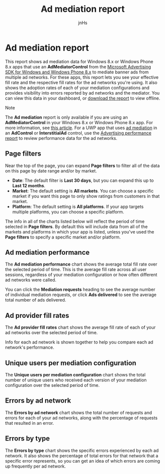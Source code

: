﻿---
author: jnHs
Description: The Ad mediation report lets you see your effective fill rate and the respective fill rates for the ad networks you're using.
title: Ad mediation report
ms.assetid: 18A33928-B9F2-4F76-9A9C-F01FEE42FEA1
ms.author: wdg-dev-content
ms.date: 06/19/2017
ms.topic: article
ms.prod: windows
ms.technology: uwp
keywords: windows 10, uwp
---

# Ad mediation report

This report shows ad mediation data for Windows 8.x or Windows Phone 8.x apps that use an **AdMediatorControl** from the [Microsoft Advertising SDK for Windows and Windows Phone 8.x](http://aka.ms/store-8-sdk) to mediate banner ads from multiple ad networks. For these apps, this report lets you see your effective fill rate and the respective fill rates for the ad networks you're using. It also shows the adoption rates of each of your mediation configurations and provides visibility into errors reported by ad networks and the mediator. You can view this data in your dashboard, or [download the report](download-analytic-reports.md) to view offline.

> [!NOTE]
> The **Ad mediation** report is only available if you are using an **AdMediatorControl** in your Windows 8.x or Windows Phone 8.x app. For more information, see [this article](https://msdn.microsoft.com/library/windows/apps/xaml/dn864359). For a UWP app that uses [ad mediation](monetize-with-ads.md#mediation) in an **AdControl** or **InterstitialAd** control, use the [Advertising performance report](advertising-performance-report.md) to review performance data for the ad networks.

## Page filters

Near the top of the page, you can expand **Page filters** to filter all of the data on this page by date range and/or by market.

-   **Date**: The default filter is **Last 30 days**, but you can expand this up to **Last 12 months**.
-   **Market**: The default setting is **All markets**. You can choose a specific market if you want this page to only show ratings from customers in that market.
-   **Platform**: The default setting is **All platforms**. If your app targets multiple platforms, you can choose a specific platform.

The info in all of the charts listed below will reflect the period of time selected in **Page filters**. By default this will include data from all of the markets and platforms in which your app is listed, unless you've used the **Page filters** to specify a specific market and/or platform.

## Ad mediation performance

The **Ad mediation performance** chart shows the average total fill rate over the selected period of time. This is the average fill rate across all user sessions, regardless of your mediation configuration or how often different ad networks were called.

You can click the **Mediation requests** heading to see the average number of individual mediation requests, or click **Ads delivered** to see the average total number of ads delivered.

## Ad provider fill rates

The **Ad provider fill rates** chart shows the average fill rate of each of your ad networks over the selected period of time.

Info for each ad network is shown together to help you compare each ad network's performance.

## Unique users per mediation configuration

The **Unique users per mediation configuration** chart shows the total number of unique users who received each version of your mediation configuration over the selected period of time.

## Errors by ad network

The **Errors by ad network** chart shows the total number of requests and errors for each of your ad networks, along with the percentage of requests that resulted in an error.

## Errors by type

The **Errors by type** chart shows the specific errors experienced by each ad network. It also shows the percentage of total errors for that network that a specific error represents, so you can get an idea of which errors are coming up frequently per ad network.

 

 
